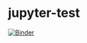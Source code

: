 # jupyter-test

[![Binder](https://mybinder.org/badge.svg)](https://mybinder.org/v2/gh/naronald/jupyter-test/master?filepath=Untitled2.ipynb)
